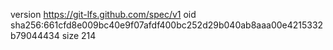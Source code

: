 version https://git-lfs.github.com/spec/v1
oid sha256:661cfd8e009bc40e9f07afdf400bc252d29b040ab8aaa00e4215332b79044434
size 214
